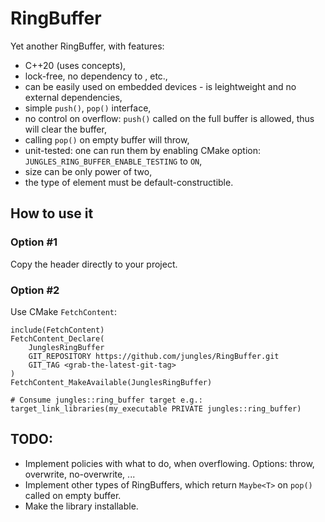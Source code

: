 # RingBuffer

Yet another RingBuffer, with features:

* C++20 (uses concepts),
* lock-free, no dependency to <mutex>, etc.,
* can be easily used on embedded devices - is leightweight and no external dependencies, 
* simple `push()`, `pop()` interface,
* no control on overflow: `push()` called on the full buffer is allowed, thus will clear the buffer,
* calling `pop()` on empty buffer will throw,
* unit-tested: one can run them by enabling CMake option: `JUNGLES_RING_BUFFER_ENABLE_TESTING` to `ON`,
* size can be only power of two,
* the type of element must be default-constructible.

## How to use it

### Option #1

Copy the header directly to your project.

### Option #2

Use CMake `FetchContent`:

```
include(FetchContent)
FetchContent_Declare(
    JunglesRingBuffer
    GIT_REPOSITORY https://github.com/jungles/RingBuffer.git
    GIT_TAG <grab-the-latest-git-tag>
)
FetchContent_MakeAvailable(JunglesRingBuffer)

# Consume jungles::ring_buffer target e.g.:
target_link_libraries(my_executable PRIVATE jungles::ring_buffer) 

```

## TODO:

* Implement policies with what to do, when overflowing. Options: throw, overwrite, no-overwrite, ...
* Implement other types of RingBuffers, which return `Maybe<T>` on `pop()` called on empty buffer.
* Make the library installable.
